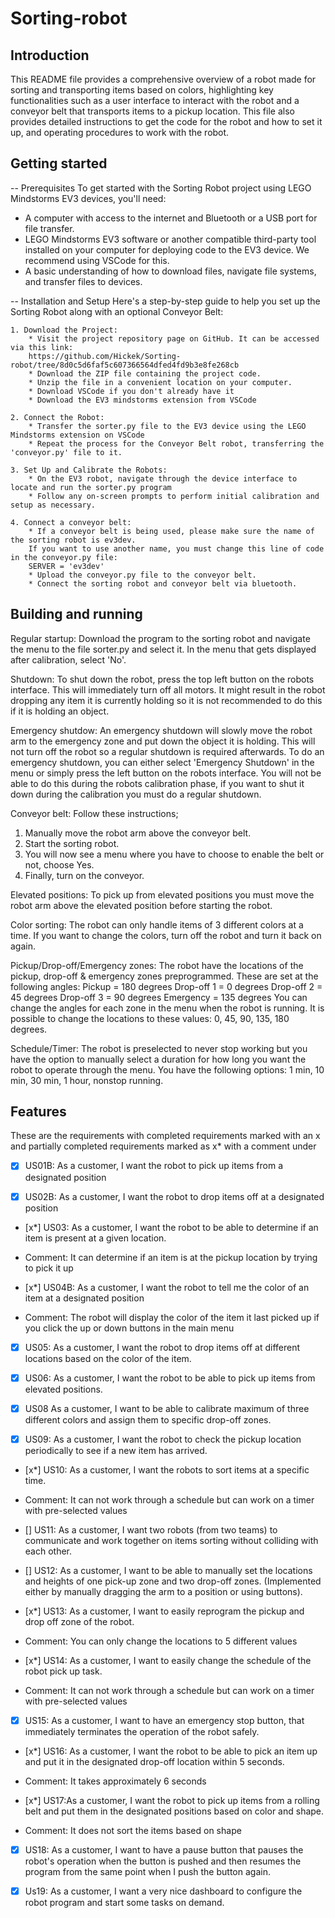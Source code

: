 # Sorting-robot

## Introduction

This README file provides a comprehensive overview of a robot made for sorting and transporting items based on colors, highlighting key functionalities such as a user interface to interact with the robot and a conveyor belt that transports items to a pickup location. This file also provides detailed instructions to get the code for the robot and how to set it up, and operating procedures to work with the robot.


## Getting started

-- Prerequisites
To get started with the Sorting Robot project using LEGO Mindstorms EV3 devices, you'll need:

* A computer with access to the internet and Bluetooth or a USB port for file transfer.
* LEGO Mindstorms EV3 software or another compatible third-party tool installed on your computer for deploying code to the EV3 device. We recommend using VSCode for this.
* A basic understanding of how to download files, navigate file systems, and transfer files to devices.

-- Installation and Setup
Here's a step-by-step guide to help you set up the Sorting Robot along with an optional Conveyor Belt:

    1. Download the Project:
        * Visit the project repository page on GitHub. It can be accessed via this link: 
        https://github.com/Hickek/Sorting-robot/tree/8d0c5d6faf5c607366564dfed4fd9b3e8fe268cb
        * Download the ZIP file containing the project code.
        * Unzip the file in a convenient location on your computer.
        * Download VSCode if you don't already have it
        * Download the EV3 mindstorms extension from VSCode

    2. Connect the Robot:
        * Transfer the sorter.py file to the EV3 device using the LEGO Mindstorms extension on VSCode
        * Repeat the process for the Conveyor Belt robot, transferring the 'conveyor.py' file to it.

    3. Set Up and Calibrate the Robots:
        * On the EV3 robot, navigate through the device interface to locate and run the sorter.py program
        * Follow any on-screen prompts to perform initial calibration and setup as necessary.

    4. Connect a conveyor belt:
        * If a conveyor belt is being used, please make sure the name of the sorting robot is ev3dev.
        If you want to use another name, you must change this line of code in the conveyor.py file:
        SERVER = 'ev3dev'
        * Upload the conveyor.py file to the conveyor belt.
        * Connect the sorting robot and conveyor belt via bluetooth.


## Building and running

Regular startup:
Download the program to the sorting robot and navigate the menu to the file sorter.py and select it.
In the menu that gets displayed after calibration, select 'No'.

Shutdown:
To shut down the robot, press the top left button on the robots interface.
This will immediately turn off all motors. It might result in the robot dropping any item it is currently holding so it is not recommended to do this if it is holding an object.

Emergency shutdow:
An emergency shutdown will slowly move the robot arm to the emergency zone and put down the object it is holding. This will not turn off the robot so a regular shutdown is required afterwards.
To do an emergency shutdown, you can either select 'Emergency Shutdown' in the menu or simply press the left button on the robots interface.
You will not be able to do this during the robots calibration phase, if you want to shut it down during the calibration you must do a regular shutdown.

Conveyor belt:
Follow these instructions;
1. Manually move the robot arm above the conveyor belt.
2. Start the sorting robot.
3. You will now see a menu where you have to choose to enable the belt or not, choose Yes.
4. Finally, turn on the conveyor.

Elevated positions:
To pick up from elevated positions you must move the robot arm above the elevated position before starting the robot.

Color sorting:
The robot can only handle items of 3 different colors at a time.
If you want to change the colors, turn off the robot and turn it back on again.

Pickup/Drop-off/Emergency zones:
The robot have the locations of the pickup, drop-off & emergency zones preprogrammed. These are set at the following angles:
Pickup = 180 degrees
Drop-off 1 = 0 degrees
Drop-off 2 = 45 degrees
Drop-off 3 = 90 degrees
Emergency = 135 degrees
You can change the angles for each zone in the menu when the robot is running. It is possible to change the locations to these values: 0, 45, 90, 135, 180 degrees.

Schedule/Timer:
The robot is preselected to never stop working but you have the option to manually select a duration for how long you want the robot to operate through the menu.
You have the following options: 1 min, 10 min, 30 min, 1 hour, nonstop running.


## Features

These are the requirements with completed requirements marked with an x and partially completed requirements marked as x* with a comment under

- [x] US01B: As a customer, I want the robot to pick up items from a designated position

- [x] US02B: As a customer, I want the robot to drop items off at a designated position

- [x*] US03: As a customer, I want the robot to be able to determine if an item is present at a given location.
* Comment: It can determine if an item is at the pickup location by trying to pick it up

- [x*] US04B: As a customer, I want the robot to tell me the color of an item at a designated position
* Comment: The robot will display the color of the item it last picked up if you click the up or down buttons in the main menu

- [x] US05: As a customer, I want the robot to drop items off at different locations based on the color of the item.

- [x] US06: As a customer, I want the robot to be able to pick up items from elevated positions.

- [x] US08 As a customer, I want to be able to calibrate maximum of three different colors and assign them to specific drop-off zones.

- [x] US09: As a customer, I want the robot to check the pickup location periodically to see if a new item has arrived.

- [x*] US10: As a customer, I want the robots to sort items at a specific time.
* Comment: It can not work through a schedule but can work on a timer with pre-selected values

- [] US11: As a customer, I want two robots (from two teams) to communicate and work together on items sorting without colliding with each other.

- [] US12: As a customer, I want to be able to manually set the locations and heights of one pick-up zone and two drop-off zones. (Implemented either by manually dragging the arm to a position or using buttons).

- [x*] US13: As a customer, I want to easily reprogram the pickup and drop off zone of the robot.
* Comment: You can only change the locations to 5 different values

- [x*] US14: As a customer, I want to easily change the schedule of the robot pick up task.
* Comment: It can not work through a schedule but can work on a timer with pre-selected values

- [x] US15: As a customer, I want to have an emergency stop button, that immediately terminates the operation of the robot safely.

- [x*] US16: As a customer, I want the robot to be able to pick an item up and put it in the designated drop-off location within 5 seconds.
* Comment: It takes approximately 6 seconds

- [x*] US17:As a customer, I want the robot to pick up items from a rolling belt and put them in the designated positions based on color and shape.
* Comment: It does not sort the items based on shape

- [x] US18: As a customer, I want to have a pause button that pauses the robot's operation when the button is pushed and then resumes the program from the same point when I push the button again.

- [x] Us19: As a customer, I want a very nice dashboard to configure the robot program and start some tasks on demand.
